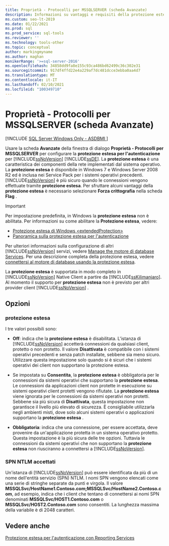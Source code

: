 ```yaml
---
title: Proprietà - Protocolli per MSSQLSERVER (scheda Avanzate)
description: Informazioni su vantaggi e requisiti della protezione estesa per l'autenticazione per il motore di database di SQL Server e su come abilitarla e configurarla.
ms.custom: seo-lt-2019
ms.date: 01/22/2021
ms.prod: sql
ms.prod_service: sql-tools
ms.reviewer: ''
ms.technology: tools-other
ms.topic: conceptual
author: markingmyname
ms.author: maghan
monikerRange: '>=sql-server-2016'
ms.openlocfilehash: 34858dd9fa8e155c93ca486bd62499c36c302e31
ms.sourcegitcommit: 917df4ffd22e4a229af7dc481dcce3ebba0aa4d7
ms.translationtype: MT
ms.contentlocale: it-IT
ms.lasthandoff: 02/10/2021
ms.locfileid: "100349710"
---
```

# <a name="protocols-for-mssqlserver-properties-advanced-tab"></a>Proprietà - Protocolli per MSSQLSERVER (scheda Avanzate)

[!INCLUDE [SQL Server Windows Only - ASDBMI ](../../includes/applies-to-version/sql-windows-only-asdbmi.md)]

Usare la scheda **Avanzate** della finestra di dialogo **Proprietà - Protocolli per MSSQLSERVER** per configurare la **protezione estesa per l'autenticazione** per [!INCLUDE[ssNoVersion](../../includes/ssnoversion-md.md)] [!INCLUDE[ssDE](../../includes/ssde-md.md)]. La **protezione estesa** è una caratteristica dei componenti della rete implementati dal sistema operativo. La **protezione estesa** è disponibile in Windows 7 e Windows Server 2008 R2 ed è inclusa nei Service Pack per i sistemi operativi precedenti. [!INCLUDE[ssNoVersion](../../includes/ssnoversion-md.md)] è più sicuro quando le connessioni vengono effettuate tramite **protezione estesa**. Per sfruttare alcuni vantaggi della **protezione estesa** è necessario selezionare **Forza crittografia** nella scheda **Flag** .

> [!IMPORTANT]  
> Per impostazione predefinita, in Windows la **protezione estesa** non è abilitata. Per informazioni su come abilitare la **Protezione estesa**, vedere:
> - [Protezione estesa di Windows \<extendedProtection\>](/iis/configuration/system.webserver/security/authentication/windowsauthentication/extendedprotection/)
> - [Panoramica sulla protezione estesa per l'autenticazione](/dotnet/framework/wcf/feature-details/extended-protection-for-authentication-overview)

Per ulteriori informazioni sulla configurazione di altri [!INCLUDE[ssNoVersion](../../includes/ssnoversion-md.md)] servizi, vedere [Manage the motore di database Services](../../database-engine/configure-windows/manage-the-database-engine-services.md). Per una descrizione completa della protezione estesa, vedere [connettersi al motore di database usando la protezione estesa](../../database-engine/configure-windows/connect-to-the-database-engine-using-extended-protection.md).

La **protezione estesa** è supportata in modo completo in [!INCLUDE[ssNoVersion](../../includes/ssnoversion-md.md)] Native Client a partire da [!INCLUDE[ssKilimanjaro](../../includes/sskilimanjaro-md.md)]. Al momento il supporto per **protezione estesa** non è previsto per altri provider client [!INCLUDE[ssNoVersion](../../includes/ssnoversion-md.md)] .

## <a name="options"></a>Opzioni

### <a name="extended-protection"></a>protezione estesa

I tre valori possibili sono:  

- **Off**: indica che la **protezione estesa** è disabilitata. L'istanza di [!INCLUDE[ssNoVersion](../../includes/ssnoversion-md.md)] accetterà connessioni da qualsiasi client, protetto o non protetto. Il valore **Disattivata** è compatibile con i sistemi operativi precedenti e senza patch installate, sebbene sia meno sicuro. Utilizzare questa impostazione solo quando si è sicuri che i sistemi operativi dei client non supportano la protezione estesa.

- Se impostata su **Consentita**, la **protezione estesa** è obbligatoria per le connessioni da sistemi operativi che supportano la **protezione estesa**. Le connessioni da applicazioni client non protette in esecuzione su sistemi operativi client protetti vengono rifiutate. La **protezione estesa** viene ignorata per le connessioni da sistemi operativi non protetti. Sebbene sia più sicura di **Disattivata**, questa impostazione non garantisce il livello più elevato di sicurezza. È consigliabile utilizzarla negli ambienti misti, dove solo alcuni sistemi operativi o applicazioni supportano la **protezione estesa** .

- **Obbligatoria**: indica che una connessione, per essere accettata, deve provenire da un'applicazione protetta in un sistema operativo protetto. Questa impostazione è la più sicura delle tre opzioni. Tuttavia le connessioni da sistemi operativi che non supportano la **protezione estesa** non riusciranno a connettersi a [!INCLUDE[ssNoVersion](../../includes/ssnoversion-md.md)].

### <a name="accepted-ntlm-spns"></a>SPN NTLM accettati

Un'istanza di [!INCLUDE[ssNoVersion](../../includes/ssnoversion-md.md)] può essere identificata da più di un nome dell'entità servizio (SPN) NTLM. I nomi SPN vengono elencati come una serie di stringhe separate da punti e virgola. Il valore **MSSQLSvc/HostName1.Contoso.com;MSSQLSvc/HostName2.Contoso.com**, ad esempio, indica che i client che tentano di connettersi ai nomi SPN denominati **MSSQLSvc/HOST1.Contoso.com** o **MSSQLSvc/HOST2.Contoso.com** sono consentiti. La lunghezza massima della variabile è di 2048 caratteri.

## <a name="see-also"></a>Vedere anche

[Protezione estesa per l'autenticazione con Reporting Services](../../reporting-services/security/extended-protection-for-authentication-with-reporting-services.md)